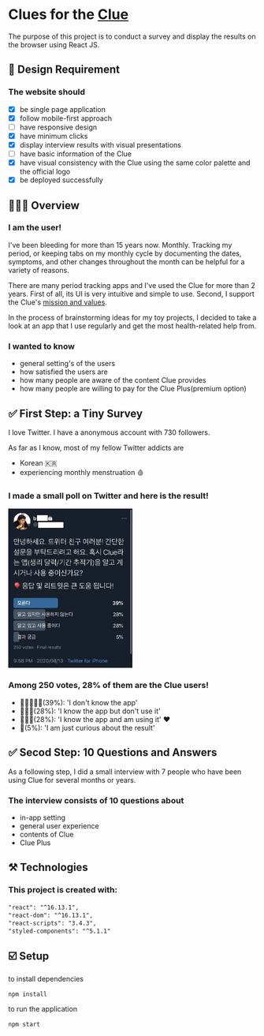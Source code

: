 # Clues for the [Clue](https://helloclue.com/)

The purpose of this project is to conduct a survey and display the results on the browser using React JS.

## 🎨 Design Requirement

### The website should
- [x] be single page application
- [x] follow mobile-first approach
- [ ] have responsive design
- [x] have minimum clicks
- [x] display interview results with visual presentations 
- [ ] have basic information of the Clue
- [x] have visual consistency with the Clue using the same color palette and the official logo
- [x] be deployed successfully

## 💁🏻‍♀️ Overview

### I am the user!

I've been bleeding for more than 15 years now. Monthly. Tracking my period, or keeping tabs on my monthly cycle by documenting the dates, symptoms, and other changes throughout the month can be helpful for a variety of reasons.

There are many period tracking apps and I've used the Clue for more than 2 years. First of all, its UI is very intuitive and simple to use. Second, I support the Clue's [mission and values](https://www.youtube.com/watch?v=z_k9_0eBoxg).

In the process of brainstorming ideas for my toy projects, I decided to take a look at an app that I use regularly and get the most health-related help from.

###  I wanted to know

- general setting's of the users
- how satisfied the users are
- how many people are aware of the content Clue provides
- how many people are willing to pay for the Clue Plus(premium option)

## ✅ First Step: a Tiny Survey

I love Twitter. I have a anonymous account with 730 followers.

As far as I know, most of my fellow Twitter addicts are

- Korean 🇰🇷
- experiencing monthly menstruation 🩸

### I made a small poll on Twitter and here is the result!

<img src="src/img/survey-on-twitter.jpeg" width="50%"><br/>

### Among 250 votes, 28% of them are the Clue users!

- 👥👤👥👤👥(39%): 'I don't know the app'
- 👤👥👤(28%): 'I know the app but don't use it'
- 👥👤👥(28%): 'I know the app and am using it' ♥️
- 👤(5%): 'I am just curious about the result'

## ✅ Secod Step: 10 Questions and Answers 

As a following step, I did a small interview with 7 people who have been using Clue for several months or years.

###  The interview consists of 10 questions about

- in-app setting
- general user experience
- contents of Clue
- Clue Plus
  


## ⚒️ Technologies

### This project is created with:

```
"react": "^16.13.1",
"react-dom": "^16.13.1",
"react-scripts": "3.4.3",
"styled-components": "^5.1.1"
```

## ☑️ Setup

to install dependencies

```
npm install
```

to run the application

```
npm start
```
